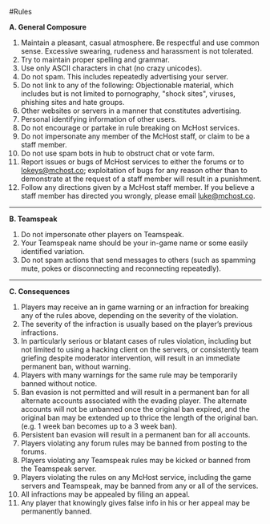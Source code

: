 #Rules

**A. General Composure**

1. Maintain a pleasant, casual atmosphere. Be respectful and use common sense. Excessive swearing, rudeness and harassment is not tolerated.
2. Try to maintain proper spelling and grammar.
3. Use only ASCII characters in chat (no crazy unicodes).
4. Do not spam. This includes repeatedly advertising your server. 
5. Do not link to any of the following: Objectionable material, which includes but is not limited to pornography, "shock sites", viruses, phishing sites and hate groups.
6. Other websites or servers in a manner that constitutes advertising.
7. Personal identifying information of other users.
8. Do not encourage or partake in rule breaking on McHost services.
9. Do not impersonate any member of the McHost staff, or claim to be a staff member.
10. Do not use spam bots in hub to obstruct chat or vote farm. 
11. Report issues or bugs of McHost services to either the forums or to lokeys@mchost.co; exploitation of bugs for any reason other than to demonstrate at the request of a staff member will result in a punishment.
12. Follow any directions given by a McHost staff member. If you believe a staff member has directed you wrongly, please email luke@mchost.co.

***
**B. Teamspeak**

1. Do not impersonate other players on Teamspeak.
2. Your Teamspeak name should be your in-game name or some easily identified variation.
3. Do not spam actions that send messages to others (such as spamming mute, pokes or disconnecting and reconnecting repeatedly).

***
**C. Consequences**

1. Players may receive an in game warning or an infraction for breaking any of the rules above, depending on the severity of the violation.
2. The severity of the infraction is usually based on the player’s previous infractions.
3. In particularly serious or blatant cases of rules violation, including but not limited to using a hacking client on the servers, or consistently team griefing despite moderator intervention, will result in an immediate permanent ban, without warning.
4. Players with many warnings for the same rule may be temporarily banned without notice.
5. Ban evasion is not permitted and will result in a permanent ban for all alternate accounts associated with the evading player. The alternate accounts will not be unbanned once the original ban expired, and the original ban may be extended up to thrice the length of the original ban. (e.g. 1 week ban becomes up to a 3 week ban).
6. Persistent ban evasion will result in a permanent ban for all accounts.
7. Players violating any forum rules may be banned from posting to the forums.
8. Players violating any Teamspeak rules may be kicked or banned from the Teamspeak server.
9. Players violating the rules on any McHost service, including the game servers and Teamspeak, may be banned from any or all of the services.
10. All infractions may be appealed by filing an appeal.
11. Any player that knowingly gives false info in his or her appeal may be permanently banned.

